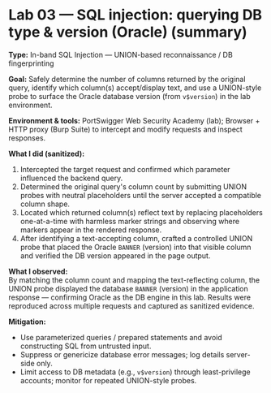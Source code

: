 # Lab 03 — SQL injection: querying DB type & version (Oracle) (summary)

**Type:** In-band SQL Injection — UNION-based reconnaissance / DB fingerprinting

**Goal:** Safely determine the number of columns returned by the original query, identify which column(s) accept/display text, and use a UNION-style probe to surface the Oracle database version (from `v$version`) in the lab environment.

**Environment & tools:** PortSwigger Web Security Academy (lab); Browser + HTTP proxy (Burp Suite) to intercept and modify requests and inspect responses.

**What I did (sanitized):**
1. Intercepted the target request and confirmed which parameter influenced the backend query.
2. Determined the original query's column count by submitting UNION probes with neutral placeholders until the server accepted a compatible column shape.
3. Located which returned column(s) reflect text by replacing placeholders one-at-a-time with harmless marker strings and observing where markers appear in the rendered response.
4. After identifying a text-accepting column, crafted a controlled UNION probe that placed the Oracle `BANNER` (version) into that visible column and verified the DB version appeared in the page output.

**What I observed:**  
By matching the column count and mapping the text-reflecting column, the UNION probe displayed the database `BANNER` (version) in the application response — confirming Oracle as the DB engine in this lab. Results were reproduced across multiple requests and captured as sanitized evidence.

**Mitigation:**  
- Use parameterized queries / prepared statements and avoid constructing SQL from untrusted input.  
- Suppress or genericize database error messages; log details server-side only.  
- Limit access to DB metadata (e.g., `v$version`) through least-privilege accounts; monitor for repeated UNION-style probes.



